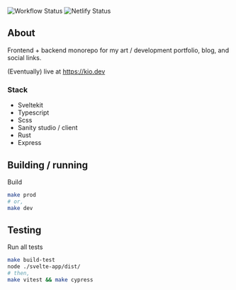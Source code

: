![Workflow Status](https://github.com/kiosion/kio.dev/actions/workflows/ci.yml/badge.svg) ![Netlify Status](https://api.netlify.com/api/v1/badges/b300e0f9-e70d-4358-b27d-09a862efbc8d/deploy-status)

## About

Frontend + backend monorepo for my art / development portfolio, blog, and social links.

(Eventually) live at <a href="https://kio.dev/">https://kio.dev</a>

### Stack

- Sveltekit
- Typescript
- Scss
- Sanity studio / client
- Rust
- Express

## Building / running

Build
```bash
make prod
# or,
make dev
```

## Testing

Run all tests
```bash
make build-test
node ./svelte-app/dist/
# then,
make vitest && make cypress
```
